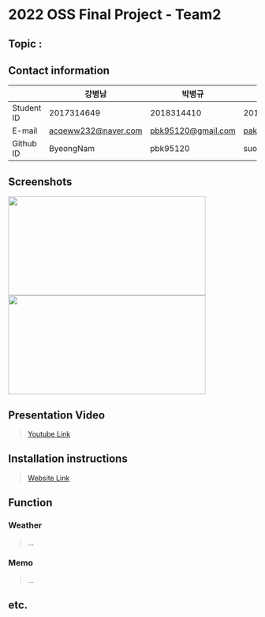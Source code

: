# 2022 OSS Final Project - Team2

## Topic : 

## Contact information
||강병남|박병규|박수연|
|---|---|---|---|
|Student ID|2017314649|2018314410|2019314704|
|E-mail|acqeww232@naver.com|pbk95120@gmail.com|paksy0428@g.skku.edu|
|Github ID|ByeongNam|pbk95120|suooo|

## Screenshots
<img src="https://via.placeholder.com/400x200" width="400" height="200"/>
<img src="https://via.placeholder.com/400x200" width="400" height="200"/>

## Presentation Video
> [Youtube Link]() <!-- 발표영상링크 -->
## Installation instructions
> [Website Link]() <!-- 웹사이트링크 -->
## Function

### Weather
> ...

### Memo
> ...


## etc.
